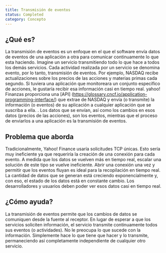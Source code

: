 ```yaml
---
title: Transmisión de eventos
status: Completed
category: Concepto
---
```


## ¿Qué es?

La transmisión de eventos es un enfoque en el que el software envía datos de eventos de una aplicación a otra para comunicar continuamente lo que esta haciendo.
Imagine un servicio transmitiendo todo lo que hace a todos los demás servicios.
Cada actividad realizada por un servicio se denomina evento, por lo tanto, transmisión de eventos.
Por ejemplo, NASDAQ recibe actualizaciones sobre los precios de las acciones y materias primas cada segundo.
Si tuviera una aplicación que monitoreara un conjunto específico de acciones, le gustaría recibir esa información casi en tiempo real.
yahoo! Finanzas proporciona una [API] (https://glossary.cncf.io/application-programming-interface/) que extrae de NASDAQ y envía (o transmite) la información (o eventos) de su aplicación a cualquier aplicación que se suscriba a ella. .
Los datos que se envían, así como los cambios en esos datos (precios de las acciones), son los eventos, mientras que el proceso de enviarlos a una aplicación es la transmisión de eventos.

## Problema que aborda

Tradicionalmente, Yahoo! Finance usaría solicitudes TCP únicas.
Esto sería muy ineficiente ya que requeriría la creación de una conexión para cada evento.
A medida que los datos se vuelven más en tiempo real, escalar una solución de este tipo se vuelve ineficiente.
Abrir una conexión una vez y permitir que los eventos fluyan es ideal para la recopilación en tiempo real.
La cantidad de datos que se generan está creciendo exponencialmente y, con eso, el estado de los datos está en constante cambio. Los desarrolladores y usuarios deben poder ver esos datos casi en tiempo real.

## ¿Cómo ayuda?

La transmisión de eventos permite que los cambios de datos se comuniquen desde la fuente al receptor.
En lugar de esperar a que los servicios soliciten información, el servicio transmite continuamente todos sus eventos (o actividades).
No le preocupa lo que sucede con la información.
Simplemente hace lo que tiene que hacer y lo transmite, permaneciendo así completamente independiente de cualquier otro servicio.
